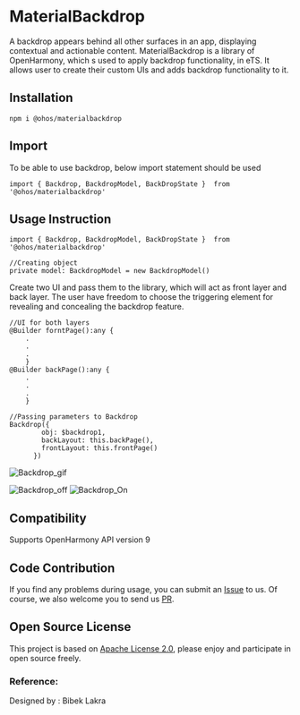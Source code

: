 # MaterialBackdrop

A backdrop appears behind all other surfaces in an app, displaying contextual and actionable content.
MaterialBackdrop is a library of OpenHarmony, which s used to apply backdrop functionality, in eTS.
It allows user to create their custom UIs and adds backdrop functionality to it.

## Installation

```ets 
npm i @ohos/materialbackdrop
```

## Import

To be able to use backdrop, below import statement should be used

```ets
import { Backdrop, BackdropModel, BackDropState }  from '@ohos/materialbackdrop'
```


## Usage Instruction

```ets
import { Backdrop, BackdropModel, BackDropState }  from '@ohos/materialbackdrop'
```

```ets
//Creating object 
private model: BackdropModel = new BackdropModel()
```
Create two UI and pass them to the library, which will act as front layer
and back layer. The user have freedom to choose the triggering element
for revealing and concealing the backdrop feature.
```ets
//UI for both layers 
@Builder forntPage():any {
    .
    .
    .
    }
@Builder backPage():any {
    .
    .
    .
    }   
```

```ets
//Passing parameters to Backdrop
Backdrop({
        obj: $backdrop1,
        backLayout: this.backPage(),
        frontLayout: this.frontPage()
      })
```
![Backdrop_gif](https://github.com/BLakra01/MaterialBackdrop/blob/main/screenshots/3.gif)

![Backdrop_off](https://github.com/BLakra01/MaterialBackdrop/blob/main/screenshots/1.png)
![Backdrop_On](https://github.com/BLakra01/MaterialBackdrop/blob/main/screenshots/2.png)

## Compatibility

Supports OpenHarmony API version 9 

## Code Contribution
If you find any problems during usage, you can submit an [Issue](https://github.com/Applib-OpenHarmony/MaterialBackdrop/issues) to us. 
Of course, we also welcome you to send us [PR](https://github.com/Applib-OpenHarmony/MaterialBackdrop/pulls).

## Open Source License
This project is based on [Apache License 2.0](https://github.com/Applib-OpenHarmony/MaterialBackdrop/blob/main/LICENSE), please enjoy and 
participate in open source freely.

### Reference:

Designed by : Bibek Lakra
